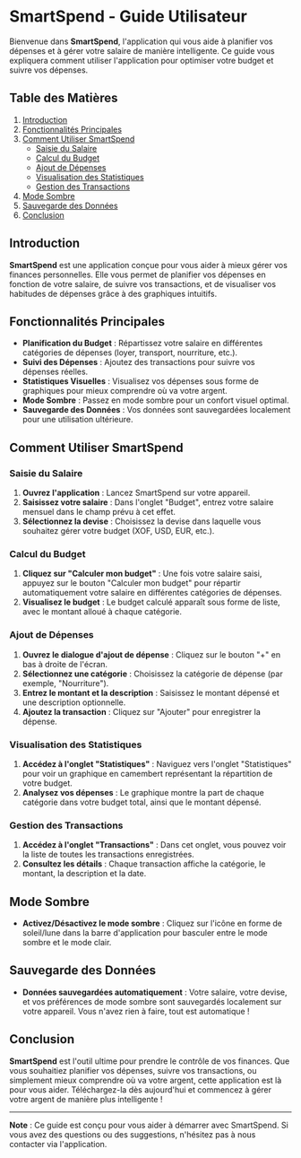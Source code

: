# SmartSpend - Guide Utilisateur

Bienvenue dans **SmartSpend**, l'application qui vous aide à planifier vos dépenses et à gérer votre salaire de manière intelligente. Ce guide vous expliquera comment utiliser l'application pour optimiser votre budget et suivre vos dépenses.

## Table des Matières
1. [Introduction](#introduction)
2. [Fonctionnalités Principales](#fonctionnalités-principales)
3. [Comment Utiliser SmartSpend](#comment-utiliser-smartspend)
   - [Saisie du Salaire](#saisie-du-salaire)
   - [Calcul du Budget](#calcul-du-budget)
   - [Ajout de Dépenses](#ajout-de-dépenses)
   - [Visualisation des Statistiques](#visualisation-des-statistiques)
   - [Gestion des Transactions](#gestion-des-transactions)
4. [Mode Sombre](#mode-sombre)
5. [Sauvegarde des Données](#sauvegarde-des-données)
6. [Conclusion](#conclusion)

## Introduction

**SmartSpend** est une application conçue pour vous aider à mieux gérer vos finances personnelles. Elle vous permet de planifier vos dépenses en fonction de votre salaire, de suivre vos transactions, et de visualiser vos habitudes de dépenses grâce à des graphiques intuitifs.

## Fonctionnalités Principales

- **Planification du Budget** : Répartissez votre salaire en différentes catégories de dépenses (loyer, transport, nourriture, etc.).
- **Suivi des Dépenses** : Ajoutez des transactions pour suivre vos dépenses réelles.
- **Statistiques Visuelles** : Visualisez vos dépenses sous forme de graphiques pour mieux comprendre où va votre argent.
- **Mode Sombre** : Passez en mode sombre pour un confort visuel optimal.
- **Sauvegarde des Données** : Vos données sont sauvegardées localement pour une utilisation ultérieure.

## Comment Utiliser SmartSpend

### Saisie du Salaire

1. **Ouvrez l'application** : Lancez SmartSpend sur votre appareil.
2. **Saisissez votre salaire** : Dans l'onglet "Budget", entrez votre salaire mensuel dans le champ prévu à cet effet.
3. **Sélectionnez la devise** : Choisissez la devise dans laquelle vous souhaitez gérer votre budget (XOF, USD, EUR, etc.).

### Calcul du Budget

1. **Cliquez sur "Calculer mon budget"** : Une fois votre salaire saisi, appuyez sur le bouton "Calculer mon budget" pour répartir automatiquement votre salaire en différentes catégories de dépenses.
2. **Visualisez le budget** : Le budget calculé apparaît sous forme de liste, avec le montant alloué à chaque catégorie.

### Ajout de Dépenses

1. **Ouvrez le dialogue d'ajout de dépense** : Cliquez sur le bouton "+" en bas à droite de l'écran.
2. **Sélectionnez une catégorie** : Choisissez la catégorie de dépense (par exemple, "Nourriture").
3. **Entrez le montant et la description** : Saisissez le montant dépensé et une description optionnelle.
4. **Ajoutez la transaction** : Cliquez sur "Ajouter" pour enregistrer la dépense.

### Visualisation des Statistiques

1. **Accédez à l'onglet "Statistiques"** : Naviguez vers l'onglet "Statistiques" pour voir un graphique en camembert représentant la répartition de votre budget.
2. **Analysez vos dépenses** : Le graphique montre la part de chaque catégorie dans votre budget total, ainsi que le montant dépensé.

### Gestion des Transactions

1. **Accédez à l'onglet "Transactions"** : Dans cet onglet, vous pouvez voir la liste de toutes les transactions enregistrées.
2. **Consultez les détails** : Chaque transaction affiche la catégorie, le montant, la description et la date.

## Mode Sombre

- **Activez/Désactivez le mode sombre** : Cliquez sur l'icône en forme de soleil/lune dans la barre d'application pour basculer entre le mode sombre et le mode clair.

## Sauvegarde des Données

- **Données sauvegardées automatiquement** : Votre salaire, votre devise, et vos préférences de mode sombre sont sauvegardés localement sur votre appareil. Vous n'avez rien à faire, tout est automatique !

## Conclusion

**SmartSpend** est l'outil ultime pour prendre le contrôle de vos finances. Que vous souhaitiez planifier vos dépenses, suivre vos transactions, ou simplement mieux comprendre où va votre argent, cette application est là pour vous aider. Téléchargez-la dès aujourd'hui et commencez à gérer votre argent de manière plus intelligente !

---

**Note** : Ce guide est conçu pour vous aider à démarrer avec SmartSpend. Si vous avez des questions ou des suggestions, n'hésitez pas à nous contacter via l'application.
